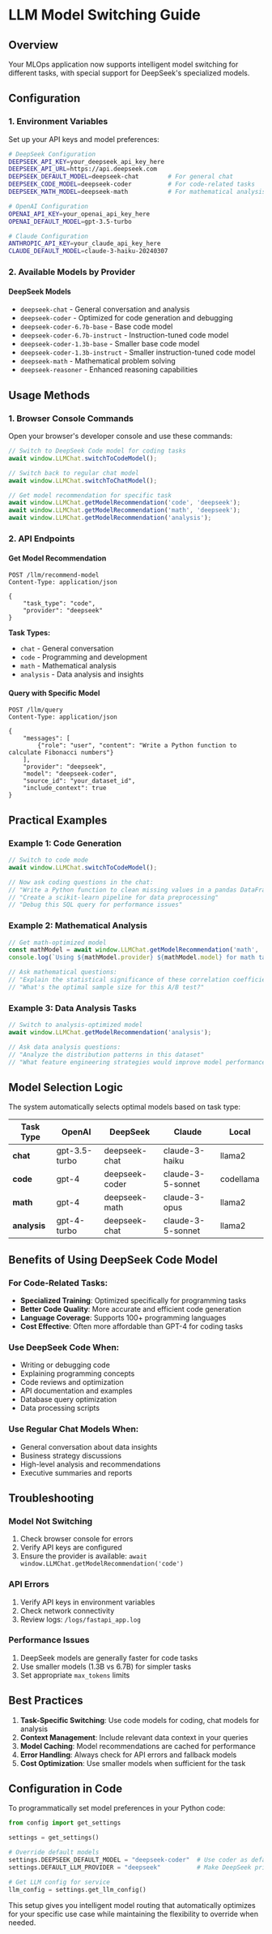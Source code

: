 # LLM Model Switching Guide

## Overview
Your MLOps application now supports intelligent model switching for different tasks, with special support for DeepSeek's specialized models.

## Configuration

### 1. Environment Variables
Set up your API keys and model preferences:

```bash
# DeepSeek Configuration
DEEPSEEK_API_KEY=your_deepseek_api_key_here
DEEPSEEK_API_URL=https://api.deepseek.com
DEEPSEEK_DEFAULT_MODEL=deepseek-chat        # For general chat
DEEPSEEK_CODE_MODEL=deepseek-coder          # For code-related tasks
DEEPSEEK_MATH_MODEL=deepseek-math           # For mathematical analysis

# OpenAI Configuration  
OPENAI_API_KEY=your_openai_api_key_here
OPENAI_DEFAULT_MODEL=gpt-3.5-turbo

# Claude Configuration
ANTHROPIC_API_KEY=your_claude_api_key_here
CLAUDE_DEFAULT_MODEL=claude-3-haiku-20240307
```

### 2. Available Models by Provider

#### DeepSeek Models
- `deepseek-chat` - General conversation and analysis
- `deepseek-coder` - Optimized for code generation and debugging  
- `deepseek-coder-6.7b-base` - Base code model
- `deepseek-coder-6.7b-instruct` - Instruction-tuned code model
- `deepseek-coder-1.3b-base` - Smaller base code model
- `deepseek-coder-1.3b-instruct` - Smaller instruction-tuned code model
- `deepseek-math` - Mathematical problem solving
- `deepseek-reasoner` - Enhanced reasoning capabilities

## Usage Methods

### 1. Browser Console Commands

Open your browser's developer console and use these commands:

```javascript
// Switch to DeepSeek Code model for coding tasks
await window.LLMChat.switchToCodeModel();

// Switch back to regular chat model
await window.LLMChat.switchToChatModel();

// Get model recommendation for specific task
await window.LLMChat.getModelRecommendation('code', 'deepseek');
await window.LLMChat.getModelRecommendation('math', 'deepseek');
await window.LLMChat.getModelRecommendation('analysis');
```

### 2. API Endpoints

#### Get Model Recommendation
```http
POST /llm/recommend-model
Content-Type: application/json

{
    "task_type": "code",
    "provider": "deepseek"
}
```

**Task Types:**
- `chat` - General conversation
- `code` - Programming and development
- `math` - Mathematical analysis
- `analysis` - Data analysis and insights

#### Query with Specific Model
```http
POST /llm/query
Content-Type: application/json

{
    "messages": [
        {"role": "user", "content": "Write a Python function to calculate Fibonacci numbers"}
    ],
    "provider": "deepseek",
    "model": "deepseek-coder",
    "source_id": "your_dataset_id",
    "include_context": true
}
```

## Practical Examples

### Example 1: Code Generation
```javascript
// Switch to code mode
await window.LLMChat.switchToCodeModel();

// Now ask coding questions in the chat:
// "Write a Python function to clean missing values in a pandas DataFrame"
// "Create a scikit-learn pipeline for data preprocessing"
// "Debug this SQL query for performance issues"
```

### Example 2: Mathematical Analysis  
```javascript
// Get math-optimized model
const mathModel = await window.LLMChat.getModelRecommendation('math', 'deepseek');
console.log(`Using ${mathModel.provider} ${mathModel.model} for math tasks`);

// Ask mathematical questions:
// "Explain the statistical significance of these correlation coefficients"
// "What's the optimal sample size for this A/B test?"
```

### Example 3: Data Analysis Tasks
```javascript
// Switch to analysis-optimized model
await window.LLMChat.getModelRecommendation('analysis');

// Ask data analysis questions:
// "Analyze the distribution patterns in this dataset"
// "What feature engineering strategies would improve model performance?"
```

## Model Selection Logic

The system automatically selects optimal models based on task type:

| Task Type | OpenAI | DeepSeek | Claude | Local |
|-----------|---------|----------|---------|-------|
| **chat** | gpt-3.5-turbo | deepseek-chat | claude-3-haiku | llama2 |
| **code** | gpt-4 | deepseek-coder | claude-3-5-sonnet | codellama |
| **math** | gpt-4 | deepseek-math | claude-3-opus | llama2 |
| **analysis** | gpt-4-turbo | deepseek-chat | claude-3-5-sonnet | llama2 |

## Benefits of Using DeepSeek Code Model

### For Code-Related Tasks:
- **Specialized Training**: Optimized specifically for programming tasks
- **Better Code Quality**: More accurate and efficient code generation
- **Language Coverage**: Supports 100+ programming languages
- **Cost Effective**: Often more affordable than GPT-4 for coding tasks

### Use DeepSeek Code When:
- Writing or debugging code
- Explaining programming concepts
- Code reviews and optimization
- API documentation and examples
- Database query optimization
- Data processing scripts

### Use Regular Chat Models When:
- General conversation about data insights
- Business strategy discussions  
- High-level analysis and recommendations
- Executive summaries and reports

## Troubleshooting

### Model Not Switching
1. Check browser console for errors
2. Verify API keys are configured
3. Ensure the provider is available: `await window.LLMChat.getModelRecommendation('code')`

### API Errors
1. Verify API keys in environment variables
2. Check network connectivity
3. Review logs: `/logs/fastapi_app.log`

### Performance Issues
1. DeepSeek models are generally faster for code tasks
2. Use smaller models (1.3B vs 6.7B) for simpler tasks
3. Set appropriate `max_tokens` limits

## Best Practices

1. **Task-Specific Switching**: Use code models for coding, chat models for analysis
2. **Context Management**: Include relevant data context in your queries  
3. **Model Caching**: Model recommendations are cached for performance
4. **Error Handling**: Always check for API errors and fallback models
5. **Cost Optimization**: Use smaller models when sufficient for the task

## Configuration in Code

To programmatically set model preferences in your Python code:

```python
from config import get_settings

settings = get_settings()

# Override default models
settings.DEEPSEEK_DEFAULT_MODEL = "deepseek-coder"  # Use coder as default
settings.DEFAULT_LLM_PROVIDER = "deepseek"          # Make DeepSeek primary

# Get LLM config for service
llm_config = settings.get_llm_config()
```

This setup gives you intelligent model routing that automatically optimizes for your specific use case while maintaining the flexibility to override when needed.
